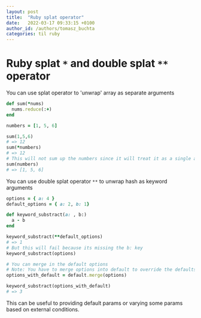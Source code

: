 ```yaml
---
layout: post
title:  "Ruby splat operator"
date:   2022-03-17 09:33:15 +0100
author_id: /authors/tomasz_buchta
categories: til ruby
---
```


# Ruby splat `*` and double splat `**` operator

You can use splat operator to 'unwrap' array as separate arguments
```ruby
def sum(*nums)
  nums.reduce(:+)
end

numbers = [1, 5, 6]

sum(1,5,6)
# => 12
sum(*numbers)
# => 12
# This will not sum up the numbers since it will treat it as a single argument
sum(numbers)
# => [1, 5, 6]
```

You can use double splat operator `**` to unwrap hash as keyword arguments

```ruby
options = { a: 4 }
default_options = { a: 2, b: 1}

def keyword_substract(a: , b:)
  a - b
end

keyword_substract(**default_options)
# => 1
# But this will fail because its missing the b: key
keyword_substract(options)

# You can merge in the default options
# Note: You have to merge options into default to override the defaults
options_with_default = default.merge(options) 

keyword_substract(options_with_default)
# => 3
```

This can be useful to providing default params or varying some params based on external conditions.
